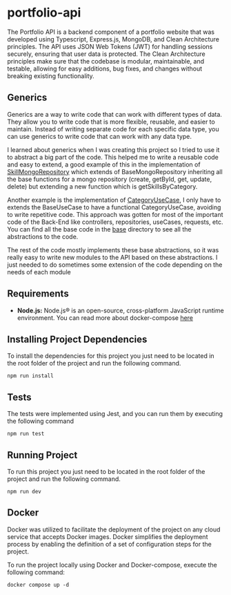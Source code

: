 # portfolio-api

The Portfolio API is a backend component of a portfolio website that was developed using Typescript, Express.js, MongoDB, and Clean Architecture principles. The API uses JSON Web Tokens (JWT) for handling sessions securely, ensuring that user data is protected.  The Clean Architecture principles make sure that the codebase is modular, maintainable, and testable, allowing for easy additions, bug fixes, and changes without breaking existing functionality. 

## Generics
Generics are a way to write code that can work with different types of data. They allow you to write code that is more flexible, reusable, and easier to maintain. Instead of writing separate code for each specific data type, you can use generics to write code that can work with any data type.

I learned about generics when I was creating this project so I tried to use it to abstract a big part of the code. This helped me to write a reusable code and easy to extend, a good example of this in the implementation of [SkillMongoRepository](https://github.com/mata649/portfolio-api/blob/master/src/skill/data/mongo/skill.repository.ts) which extends of BaseMongoRepository inheriting all the base functions for a mongo repository (create, getById, get, update, delete) but extending a new function which is getSkillsByCategory. 

Another example is the implementation of [CategoryUseCase](https://github.com/mata649/portfolio-api/blob/master/src/category/domain/category.useCases.ts), I only have to extends the BaseUseCase to have a functional CategoryUseCase, avoiding to write repetitive code. This approach was gotten for most of the important code of the Back-End like controllers, repositories, useCases, requests, etc. You can find all the base code in the [base](https://github.com/mata649/portfolio-api/tree/master/src/base) directory to see all the abstractions to the code.  

The rest of the code mostly implements these base abstractions, so it was really easy to write new modules to the API based on these abstractions. I just needed to do sometimes some extension of the code depending on the needs of each module
## Requirements

-   **Node.js:**  Node.js® is an open-source, cross-platform JavaScript runtime environment. You can read more about docker-compose  [here](https://nodejs.org/en/)

## Installing Project Dependencies

To install the dependencies for this project you just need to be located in the root folder of the project and run the following command.

```
npm run install

```
## Tests
The tests were implemented using Jest, and you can run them by executing the following command

    npm run test

## Running Project

To run this project you just need to be located in the root folder of the project and run the following command.

```
npm run dev
```

## Docker
Docker was utilized to facilitate the deployment of the project on any cloud service that accepts Docker images. Docker simplifies the deployment process by enabling the definition of a set of configuration steps for the project.

To run the project locally using Docker and Docker-compose, execute the following command:

    docker compose up -d

